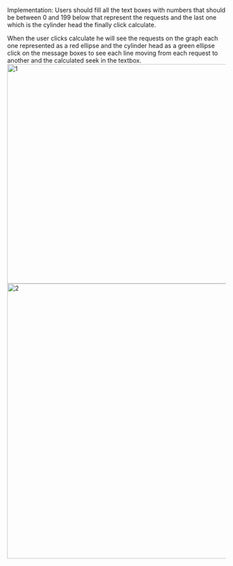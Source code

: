 Implementation:
Users should fill all the text boxes with numbers that should be between 0 and 199 below that represent the requests and the last one which is the cylinder head the finally click calculate.



  When the user clicks calculate he will see the requests on the graph each one represented as a red ellipse and the cylinder head as a green ellipse click on the message boxes to see each line moving from each request to another and the  calculated seek in the textbox. 
<img width="505" alt="1" src="https://user-images.githubusercontent.com/93736300/173597071-d92ef688-efc6-4d49-b0e3-486067708969.PNG">
<img width="633" alt="2" src="https://user-images.githubusercontent.com/93736300/173597076-6becbfc4-a3b5-4001-91dc-9d3116b6e076.PNG">
